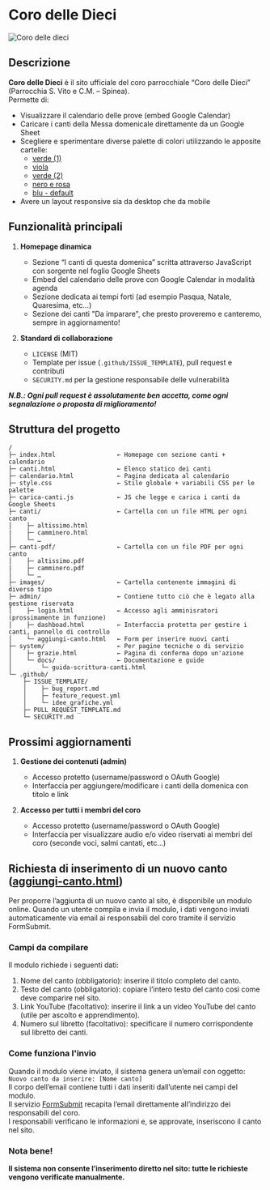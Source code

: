 # Coro delle Dieci

![Coro delle dieci](https://github.com/user-attachments/assets/c2eccda9-a303-48bc-9503-7222b28d116a)


## Descrizione

**Coro delle Dieci** è il sito ufficiale del coro parrocchiale “Coro delle Dieci” (Parrocchia S. Vito e C.M. – Spinea).  
Permette di:
- Visualizzare il calendario delle prove (embed Google Calendar)  
- Caricare i canti della Messa domenicale direttamente da un Google Sheet  
- Scegliere e sperimentare diverse palette di colori utilizzando le apposite cartelle:
  - [verde (1)](./demo-palette1)
  - [viola](./demo-palette2)
  - [verde (2)](./demo-palette3)
  - [nero e rosa](./demo-palette4)
  - [blu - default](./index.html)
- Avere un layout responsive sia da desktop che da mobile  

## Funzionalità principali

1. **Homepage dinamica**  
   - Sezione “I canti di questa domenica” scritta attraverso JavaScript con sorgente nel foglio Google Sheets  
   - Embed del calendario delle prove con Google Calendar in modalità agenda
   - Sezione dedicata ai tempi forti (ad esempio Pasqua, Natale, Quaresima, etc…)
   - Sezione dei canti "Da imparare", che presto proveremo e canteremo, sempre in aggiornamento!

2. **Standard di collaborazione**  
   - `LICENSE` (MIT)  
   - Template per issue (`.github/ISSUE_TEMPLATE`), pull request e contributi  
   - `SECURITY.md` per la gestione responsabile delle vulnerabilità

***N.B.: Ogni pull request è assolutamente ben accetta, come ogni segnalazione o proposta di miglioramento!***

## Struttura del progetto
```text
/
├─ index.html                 ← Homepage con sezione canti + calendario  
├─ canti.html                 ← Elenco statico dei canti  
├─ calendario.html            ← Pagina dedicata al calendario  
├─ style.css                  ← Stile globale + variabili CSS per le palette  
├─ carica‑canti.js            ← JS che legge e carica i canti da Google Sheets  
├─ canti/                     ← Cartella con un file HTML per ogni canto
│    ├─ altissimo.html
|    ├─ camminero.html
│    └─ …
├─ canti-pdf/                 ← Cartella con un file PDF per ogni canto
│    ├─ altissimo.pdf
|    ├─ camminero.pdf
│    └─ …
├─ images/                    ← Cartella contenente immagini di diverso tipo
├─ admin/                     ← Contiene tutto ciò che è legato alla gestione riservata
│    ├─ login.html            ← Accesso agli amminisratori (prossimamente in funzione)
│    ├─ dashboad.html         ← Interfaccia protetta per gestire i canti, pannello di controllo 
│    └─ aggiungi-canto.html   ← Form per inserire nuovi canti
├─ system/                    ← Per pagine tecniche o di servizio
│    ├─ grazie.html           ← Pagina di conferma dopo un'azione
│    └─ docs/                 ← Documentazione e guide
│        └─ guida-scrittura-canti.html
└─ .github/
    ├─ ISSUE_TEMPLATE/
    │    ├─ bug_report.md
    │    ├─ feature_request.yml
    │    └─ idee_grafiche.yml
    ├─ PULL_REQUEST_TEMPLATE.md
    └─ SECURITY.md
```

## Prossimi aggiornamenti
1. **Gestione dei contenuti (admin)**  
   - Accesso protetto (username/password o OAuth Google)  
   - Interfaccia per aggiungere/modificare i canti della domenica con titolo e link

2. **Accesso per tutti i membri del coro**
   - Accesso protetto (username/password o OAuth Google)
   - Interfaccia per visualizzare audio e/o video riservati ai membri del coro (seconde voci, salmi cantati, etc…)


## Richiesta di inserimento di un nuovo canto ([aggiungi-canto.html](./admin/aggiungi-canto.html))
Per proporre l’aggiunta di un nuovo canto al sito, è disponibile un modulo online.
Quando un utente compila e invia il modulo, i dati vengono inviati automaticamente via email ai responsabili del coro tramite il servizio FormSubmit.

### Campi da compilare
Il modulo richiede i seguenti dati:  
1. Nome del canto (obbligatorio): inserire il titolo completo del canto.
2. Testo del canto (obbligatorio): copiare l’intero testo del canto così come deve comparire nel sito.
3. Link YouTube (facoltativo): inserire il link a un video YouTube del canto (utile per ascolto e apprendimento).
4. Numero sul libretto (facoltativo): specificare il numero corrispondente sul libretto dei canti.

### Come funziona l'invio
Quando il modulo viene inviato, il sistema genera un’email con oggetto:  
`Nuovo canto da inserire: [Nome canto]`  
Il corpo dell’email contiene tutti i dati inseriti dall’utente nei campi del modulo.  
Il servizio [FormSubmit](formsubmit.co/) recapita l’email direttamente all’indirizzo dei responsabili del coro.  
I responsabili verificano le informazioni e, se approvate, inseriscono il canto nel sito.

### Nota bene!
**Il sistema non consente l’inserimento diretto nel sito: tutte le richieste vengono verificate manualmente.**